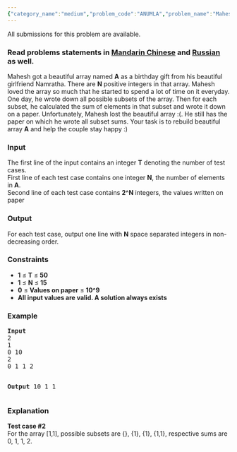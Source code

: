 ```yaml
---
{"category_name":"medium","problem_code":"ANUMLA","problem_name":"Mahesh and his lost array","languages_supported":{"0":"ADA","1":"ASM","2":"BASH","3":"BF","4":"C","5":"C99 strict","6":"CAML","7":"CLOJ","8":"CLPS","9":"CPP 4.3.2","10":"CPP 4.9.2","11":"CPP14","12":"CS2","13":"D","14":"ERL","15":"FORT","16":"FS","17":"GO","18":"HASK","19":"ICK","20":"ICON","21":"JAVA","22":"JS","23":"LISP clisp","24":"LISP sbcl","25":"LUA","26":"NEM","27":"NICE","28":"NODEJS","29":"PAS fpc","30":"PAS gpc","31":"PERL","32":"PERL6","33":"PHP","34":"PIKE","35":"PRLG","36":"PYTH","37":"PYTH 3.4","38":"RUBY","39":"SCALA","40":"SCM guile","41":"SCM qobi","42":"ST","43":"TCL","44":"TEXT","45":"WSPC"},"max_timelimit":2,"source_sizelimit":50000,"problem_author":"anudeep2011","problem_tester":"kostya_by","date_added":"14-10-2014","tags":{"0":"anudeep2011","1":"cook51","2":"easy","3":"greedy","4":"heap","5":"multiset"},"editorial_url":"http://discuss.codechef.com/problems/ANUMLA","time":{"view_start_date":1413744000,"submit_start_date":1413744000,"visible_start_date":1413744000,"end_date":1735669800},"layout":"problem"}
---
```

<span class="solution-visible-txt">All submissions for this problem are available.</span><h3> Read problems statements in <a target="_blank" href="http://www.codechef.com/download/translated/COOK51/mandarin/ANUMLA.pdf">Mandarin Chinese</a> and <a target="_blank" href="http://www.codechef.com/download/translated/COOK51/russian/ANUMLA.pdf">Russian</a> as well.</h3>
<p>
Mahesh got a beautiful array named <b>A</b> as a birthday gift from his beautiful girlfriend Namratha. There are <b>N</b> positive integers in that array. Mahesh loved the array so much that he started to spend a lot of time on it everyday. One day, he wrote down all possible subsets of the array. Then for each subset, he calculated the sum of elements in that subset and wrote it down on a paper. Unfortunately, Mahesh lost the beautiful array :(. He still has the paper on which he wrote all subset sums. Your task is to rebuild beautiful array <b>A</b> and help the couple stay happy :)
</p>
<h3>Input</h3>
<p>The first line of the input contains an integer <b>T</b> denoting the number of test cases.<br />
First line of each test case contains one integer <b>N</b>, the number of elements in <b>A</b>.<br />
Second line of each test case contains <b>2^N</b> integers, the values written on paper</p>
<h3>Output</h3>
<p>For each test case, output one line with <b>N</b> space separated integers in non-decreasing order.</p>
<h3>Constraints</h3>
<ul>
<li><b>1</b> ≤ <b>T</b> ≤ <b>50</b>
</li><li><b>1</b> ≤ <b>N</b> ≤ <b>15</b>
</li><li><b>0</b> ≤ <b>Values on paper</b> ≤ <b>10^9</b>
</li><li><b>All input values are valid. A solution always exists</b>
</li></ul>
<h3>Example</h3>
<pre><b>Input</b>
2
1
0 10
2
0 1 1 2

<b>Output</b>
10
1 1
</pre><h3>Explanation</h3>
<p><b>Test case #2</b><br />
For the array [1,1], possible subsets are {}, {1}, {1}, {1,1}, respective sums are 0, 1, 1, 2.</p>
